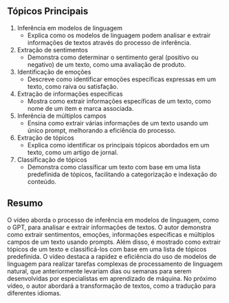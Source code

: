 ## Tópicos Principais

1. Inferência em modelos de linguagem
   - Explica como os modelos de linguagem podem analisar e extrair informações de textos através do processo de inferência.
2. Extração de sentimentos
   - Demonstra como determinar o sentimento geral (positivo ou negativo) de um texto, como uma avaliação de produto.
3. Identificação de emoções
   - Descreve como identificar emoções específicas expressas em um texto, como raiva ou satisfação.
4. Extração de informações específicas
   - Mostra como extrair informações específicas de um texto, como nome de um item e marca associada.
5. Inferência de múltiplos campos
   - Ensina como extrair várias informações de um texto usando um único prompt, melhorando a eficiência do processo.
6. Extração de tópicos
   - Explica como identificar os principais tópicos abordados em um texto, como um artigo de jornal.
7. Classificação de tópicos
   - Demonstra como classificar um texto com base em uma lista predefinida de tópicos, facilitando a categorização e indexação do conteúdo.

## Resumo

O vídeo aborda o processo de inferência em modelos de linguagem, como o GPT, para analisar e extrair informações de textos. O autor demonstra como extrair sentimentos, emoções, informações específicas e múltiplos campos de um texto usando prompts. Além disso, é mostrado como extrair tópicos de um texto e classificá-los com base em uma lista de tópicos predefinida. O vídeo destaca a rapidez e eficiência do uso de modelos de linguagem para realizar tarefas complexas de processamento de linguagem natural, que anteriormente levariam dias ou semanas para serem desenvolvidas por especialistas em aprendizado de máquina. No próximo vídeo, o autor abordará a transformação de textos, como a tradução para diferentes idiomas.
